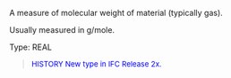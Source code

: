 A measure of molecular weight of material (typically gas).

Usually measured in g/mole.

Type: REAL

> <font size="-1" color="#0000FF">HISTORY New type in IFC Release 2x.
</font>